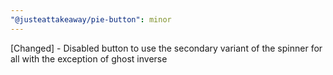 ```yaml
---
"@justeattakeaway/pie-button": minor
---
```


[Changed] - Disabled button to use the secondary variant of the spinner for all with the exception of ghost inverse
